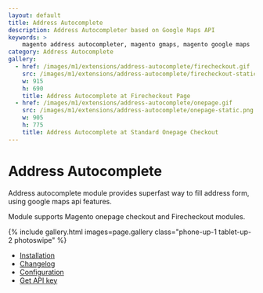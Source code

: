 ```yaml
---
layout: default
title: Address Autocomplete
description: Address Autocompleter based on Google Maps API
keywords: >
    magento address autocompleter, magento gmaps, magento google maps
category: Address Autocomplete
gallery:
  - href: /images/m1/extensions/address-autocomplete/firecheckout.gif
    src: /images/m1/extensions/address-autocomplete/firecheckout-static.png
    w: 915
    h: 690
    title: Address Autocomplete at Firecheckout Page
  - href: /images/m1/extensions/address-autocomplete/onepage.gif
    src: /images/m1/extensions/address-autocomplete/onepage-static.png
    w: 905
    h: 775
    title: Address Autocomplete at Standard Onepage Checkout
---
```


# Address Autocomplete

Address autocomplete module provides superfast way to fill address form, using
google maps api features.

Module supports Magento onepage checkout and Firecheckout modules.

{% include gallery.html images=page.gallery class="phone-up-1 tablet-up-2 photoswipe" %}

- [Installation](installation/)
- [Changelog](changelog/)
- [Configuration](configuration/)
- [Get API key](get-api-key/)
